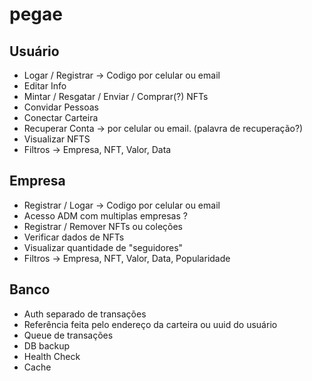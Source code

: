 # pegae

## Usuário
  * Logar / Registrar -> Codigo por celular ou email
  * Editar Info
  * Mintar / Resgatar / Enviar / Comprar(?) NFTs
  * Convidar Pessoas
  * Conectar Carteira
  * Recuperar Conta -> por celular ou email. (palavra de recuperação?)
  * Visualizar NFTS
  * Filtros -> Empresa, NFT, Valor, Data

## Empresa
  * Registrar / Logar -> Codigo por celular ou email
  * Acesso ADM com multiplas empresas ?
  * Registrar / Remover NFTs ou coleções
  * Verificar dados de NFTs
  * Visualizar quantidade de "seguidores"
  * Filtros -> Empresa, NFT, Valor, Data, Popularidade

## Banco
  * Auth separado de transações
  * Referência feita pelo endereço da carteira ou uuid do usuário
  * Queue de transações
  * DB backup
  * Health Check
  * Cache
